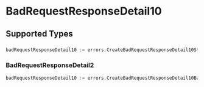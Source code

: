 # BadRequestResponseDetail10


## Supported Types

### 

```go
badRequestResponseDetail10 := errors.CreateBadRequestResponseDetail10Str(string{/* values here */})
```

### BadRequestResponseDetail2

```go
badRequestResponseDetail10 := errors.CreateBadRequestResponseDetail10BadRequestResponseDetail2(sdkerrors.BadRequestResponseDetail2{/* values here */})
```

